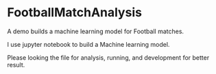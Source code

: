 # FootballMatchAnalysis
A demo builds a machine learning model for Football matches.

I use jupyter notebook to build a Machine learning model.

Please looking the file for analysis, running, and development for better result.
